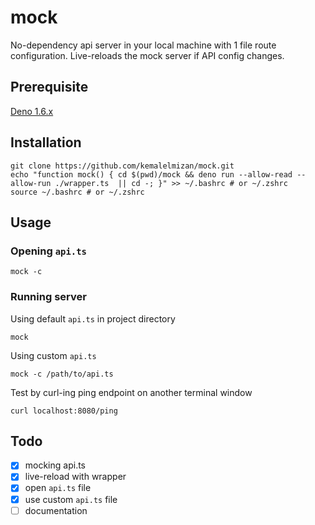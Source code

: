 # mock

No-dependency api server in your local machine with 1 file route configuration.
Live-reloads the mock server if API config changes.

## Prerequisite
[Deno 1.6.x](https://deno.land/#installation)

## Installation
```
git clone https://github.com/kemalelmizan/mock.git
echo "function mock() { cd $(pwd)/mock && deno run --allow-read --allow-run ./wrapper.ts  || cd -; }" >> ~/.bashrc # or ~/.zshrc
source ~/.bashrc # or ~/.zshrc
```

## Usage

### Opening `api.ts`
```
mock -c
```

### Running server
Using default `api.ts` in project directory
```
mock
```
Using custom `api.ts`
```
mock -c /path/to/api.ts
```
Test by curl-ing ping endpoint on another terminal window
```
curl localhost:8080/ping
```

## Todo
- [x] mocking api.ts
- [x] live-reload with wrapper
- [x] open `api.ts` file
- [x] use custom `api.ts` file
- [ ] documentation
